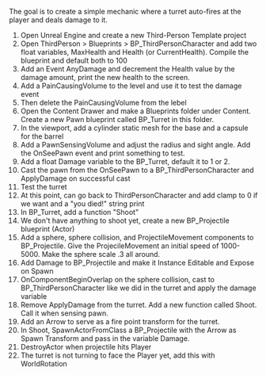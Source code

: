 The goal is to create a simple mechanic where a turret auto-fires at the player and deals damage to it. 

1. Open Unreal Engine and create a new Third-Person Template project
1. Open ThirdPerson > Blueprints > BP_ThirdPersonCharacter and add two float variables, MaxHealth and Health (or CurrentHealth). Compile the blueprint and default both to 100
1. Add an Event AnyDamage and decrement the Health value by the damage amount, print the new health to the screen.
1. Add a PainCausingVolume to the level and use it to test the damage event
1. Then delete the PainCausingVolume from the lebel
1. Open the Content Drawer and make a Blueprints folder under Content. Create a new Pawn blueprint called BP_Turret in this folder.
1. In the viewport, add a cylinder static mesh for the base and a capsule for the barrel 
1. Add a PawnSensingVolume and adjust the radius and sight angle. Add the OnSeePawn event and print something to test.
1. Add a float Damage variable to the BP_Turret, default it to 1 or 2.
1. Cast the pawn from the OnSeePawn to a BP_ThirdPersonCharacter and ApplyDamage on successful cast
1. Test the turret
1. At this point, can go back to ThirdPersonCharacter and add clamp to 0 if we want and a "you died!" string print
1. In BP_Turret, add a function "Shoot"
1. We don't have anything to shoot yet, create a new BP_Projectile blueprint (Actor)
1. Add a sphere, sphere collision, and ProjectileMovement components to BP_Projectile. Give the ProjecileMovement an initial speed of 1000-5000. Make the sphere scale .3 all around.
1. Add Damage to BP_Projectile and make it Instance Editable and Expose on Spawn
1. OnComponentBeginOverlap on the sphere collision, cast to BP_ThirdPersonCharacter like we did in the turret and apply the damage variable
1. Remove ApplyDamage from the turret. Add a new function called Shoot. Call it when sensing pawn.
1. Add an Arrow to serve as a fire point transform for the turret.
1. In Shoot, SpawnActorFromClass a BP_Projectile with the Arrow as Spawn Transform and pass in the variable Damage.
1. DestroyActor when projectile hits Player
1. The turret is not turning to face the Player yet, add this with WorldRotation
